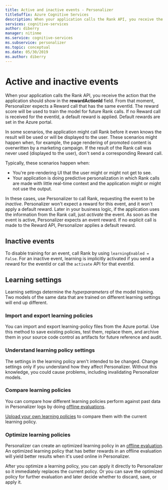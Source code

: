 ```yaml
---
title: Active and inactive events - Personalizer
titleSuffix: Azure Cognitive Services
description: When your application calls the Rank API, you receive the action that the application should show in the rewardActionId field. From that moment, Personalizer expects a Reward call that has the same eventId. The reward score will be used to train the model for future Rank calls. If no Reward call is received for the eventId, a default reward is applied. Default rewards are set in the Azure portal.
services: cognitive-services
author: diberry
manager: nitinme
ms.service: cognitive-services
ms.subservice: personalizer
ms.topic: conceptual
ms.date: 05/30/2019
ms.author: diberry
---
```


# Active and inactive events

When your application calls the Rank API, you receive the action that the application should show in the **rewardActionId** field. From that moment, Personalizer expects a Reward call that has the same eventId. The reward score will be used to train the model for future Rank calls. If no Reward call is received for the eventId, a default reward is applied. Default rewards are set in the Azure portal.

In some scenarios, the application might call Rank before it even knows the result will be used or will be displayed to the user. These scenarios might happen when, for example, the page rendering of promoted content is overwritten by a marketing campaign. If the result of the Rank call was never used (displayed to the user), don't send a corresponding Reward call.

Typically, these scenarios happen when:

* You're pre-rendering UI that the user might or might not get to see. 
* Your application is doing predictive personalization in which Rank calls are made with little real-time context and the application might or might not use the output. 

In these cases, use Personalizer to call Rank, requesting the event to be _inactive_. Personalizer won't expect a reward for this event, and it won't apply a default reward. 
Later in your business logic, if the application uses the information from the Rank call, just _activate_ the event. As soon as the event is active, Personalizer expects an event reward. If no explicit call is made to the Reward API, Personalizer applies a default reward.

## Inactive events

To disable training for an event, call Rank by using `learningEnabled = False`. For an inactive event, learning is implicitly activated if you send a reward for the eventId or call the `activate` API for that eventId.

## Learning settings

Learning settings determine the *hyperparameters* of the model training. Two models of the same data that are trained on different learning settings will end up different.

### Import and export learning policies

You can import and export learning-policy files from the Azure portal. Use this method to save existing policies, test them, replace them, and archive them in your source code control as artifacts for future reference and audit.

### Understand learning policy settings

The settings in the learning policy aren't intended to be changed. Change settings only if you understand how they affect Personalizer. Without this knowledge, you could cause problems, including invalidating Personalizer models.

### Compare learning policies

You can compare how different learning policies perform against past data in Personalizer logs by doing [offline evaluations](concepts-offline-evaluation.md).

[Upload your own learning policies](how-to-offline-evaluation.md) to compare them with the current learning policy.

### Optimize learning policies

Personalizer can create an optimized learning policy in an [offline evaluation](how-to-offline-evaluation.md). An optimized learning policy that has better rewards in an offline evaluation will yield better results when it's used online in Personalizer.

After you optimize a learning policy, you can apply it directly to Personalizer so it immediately replaces the current policy. Or you can save the optimized policy for further evaluation and later decide whether to discard, save, or apply it.

